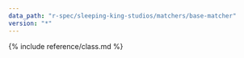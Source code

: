 ```yaml
---
data_path: "r-spec/sleeping-king-studios/matchers/base-matcher"
version: "*"
---
```


{% include reference/class.md %}
